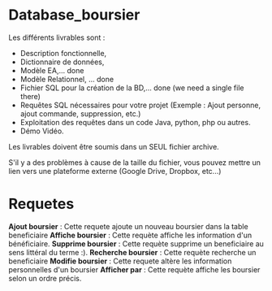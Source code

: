 # Database_boursier
Les différents livrables sont :
- Description fonctionnelle,
- Dictionnaire de données,
- Modèle EA,... done
- Modèle Relationnel, ... done
- Fichier SQL pour la création de la BD,... done (we need a single file there)
- Requêtes SQL nécessaires pour votre projet (Exemple : Ajout personne, ajout commande, suppression, etc.)
- Exploitation des requêtes dans un code Java, python, php ou autres.
- Démo Vidéo. 

Les livrables doivent être soumis dans un SEUL fichier archive. 

S'il y a des problèmes à cause de la taille du fichier, vous pouvez mettre un lien vers une plateforme externe (Google Drive, Dropbox, etc...)

# Requetes
**Ajout boursier** : Cette requete ajoute un nouveau boursier dans la table beneficiaire
**Affiche boursier** : Cette requète affiche les information d'un bénéficiaire.
**Supprime boursier** : Cette requète supprime un beneficiaire au sens littéral du terme :).
**Recherche boursier** : Cette requète recherche un beneficiaire
**Modifie boursier** : Cette requete altère les information personnelles d'un boursier
**Afficher par** : Cette requète affiche les boursier selon un ordre précis.
